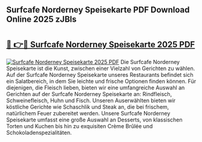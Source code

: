## Surfcafe Norderney Speisekarte PDF Download Online 2025 zJBls

# <h2><a href="http://gc9m63.nevu.top/?p=Surfcafe+Norderney+Speisekarte">🔗 👉🔴 Surfcafe Norderney Speisekarte 2025 PDF</a></h2>

[![Surfcafe Norderney Speisekarte 2025 PDF](https://i.imgur.com/dBaPXMq.png)](http://gc9m63.nevu.top/?p=Surfcafe+Norderney+Speisekarte)
Die Surfcafe Norderney Speisekarte ist die Kunst, zwischen einer Vielzahl von Gerichten zu wählen. Auf der Surfcafe Norderney Speisekarte unseres Restaurants befindet sich ein Salatbereich, in dem Sie leichte und frische Optionen finden können. Für diejenigen, die Fleisch lieben, bieten wir eine umfangreiche Auswahl an Gerichten auf der Surfcafe Norderney Speisekarte an: Rindfleisch, Schweinefleisch, Huhn und Fisch. Unseren Auserwählten bieten wir köstliche Gerichte wie Schaschlik und Steak an, die bei frischem, natürlichem Feuer zubereitet werden. Unsere Surfcafe Norderney Speisekarte umfasst eine große Auswahl an Desserts, von klassischen Torten und Kuchen bis hin zu exquisiten Crème Brûlée und Schokoladenspezialitäten.
